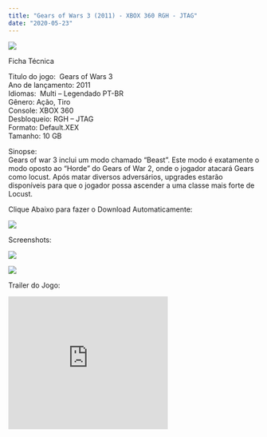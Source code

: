 ```yaml
---
title: "Gears of Wars 3 (2011) - XBOX 360 RGH - JTAG"
date: "2020-05-23"
---
```


[![](https://4.bp.blogspot.com/-pOKdqZfZXcU/XsmBtYzWgSI/AAAAAAAAGvI/E062kA9dBVg0xI92ldqIw_PddrfpnSRjACLcBGAsYHQ/s400/Screenshot_2.png)](https://4.bp.blogspot.com/-pOKdqZfZXcU/XsmBtYzWgSI/AAAAAAAAGvI/E062kA9dBVg0xI92ldqIw_PddrfpnSRjACLcBGAsYHQ/s1600/Screenshot_2.png)

Ficha Técnica

Titulo do jogo:  Gears of Wars 3  
Ano de lançamento: 2011  
Idiomas:  Multi – Legendado PT-BR  
Gênero: Ação, Tiro  
Console: XBOX 360  
Desbloqueio: RGH – JTAG  
Formato: Default.XEX  
Tamanho: 10 GB

Sinopse:  
Gears of war 3 inclui um modo chamado “Beast”. Este modo é exatamente o modo oposto ao “Horde” do Gears of War 2, onde o jogador atacará Gears como locust. Após matar diversos adversários, upgrades estarão disponíveis para que o jogador possa ascender a uma classe mais forte de Locust.

Clique Abaixo para fazer o Download Automaticamente:

[![](https://1.bp.blogspot.com/-ZiyKr4TPKHg/XqoHsQG1YpI/AAAAAAAAFU0/2TSF5tAU16YCRCDeI6UL7VZxWtpmWQ_cQCPcBGAYYCw/s1600/MAGNET-LINK-300x77.png)](https://zee.gl/VbIyW)

Screenshots:

[![](https://1.bp.blogspot.com/-Q4QL2imLwlY/XsmCyNrf_MI/AAAAAAAAGvU/NOotK7daN0E1cli-GcclbyJo6VzN7SEwACLcBGAsYHQ/s320/maxresdefault{6caa0e5ef0219ce007afa4c746f50f86dd31afbe5a3c480f6348caee85338f74}2B{6caa0e5ef0219ce007afa4c746f50f86dd31afbe5a3c480f6348caee85338f74}25282{6caa0e5ef0219ce007afa4c746f50f86dd31afbe5a3c480f6348caee85338f74}2529.jpg)](https://1.bp.blogspot.com/-Q4QL2imLwlY/XsmCyNrf_MI/AAAAAAAAGvU/NOotK7daN0E1cli-GcclbyJo6VzN7SEwACLcBGAsYHQ/s1600/maxresdefault{6caa0e5ef0219ce007afa4c746f50f86dd31afbe5a3c480f6348caee85338f74}2B{6caa0e5ef0219ce007afa4c746f50f86dd31afbe5a3c480f6348caee85338f74}25282{6caa0e5ef0219ce007afa4c746f50f86dd31afbe5a3c480f6348caee85338f74}2529.jpg)

[![](https://1.bp.blogspot.com/-vt7SoE8ExaI/XsmCyMlZ5lI/AAAAAAAAGvQ/_9lfQuFryyMXlCrCvkWMn-J-pRALE0ErgCLcBGAsYHQ/s320/maxresdefault{6caa0e5ef0219ce007afa4c746f50f86dd31afbe5a3c480f6348caee85338f74}2B{6caa0e5ef0219ce007afa4c746f50f86dd31afbe5a3c480f6348caee85338f74}25281{6caa0e5ef0219ce007afa4c746f50f86dd31afbe5a3c480f6348caee85338f74}2529.jpg)](https://1.bp.blogspot.com/-vt7SoE8ExaI/XsmCyMlZ5lI/AAAAAAAAGvQ/_9lfQuFryyMXlCrCvkWMn-J-pRALE0ErgCLcBGAsYHQ/s1600/maxresdefault{6caa0e5ef0219ce007afa4c746f50f86dd31afbe5a3c480f6348caee85338f74}2B{6caa0e5ef0219ce007afa4c746f50f86dd31afbe5a3c480f6348caee85338f74}25281{6caa0e5ef0219ce007afa4c746f50f86dd31afbe5a3c480f6348caee85338f74}2529.jpg)

Trailer do Jogo:

<iframe width="320" height="266" class="YOUTUBE-iframe-video" data-thumbnail-src="https://i.ytimg.com/vi/VOiIEVVsNeM/0.jpg" src="https://www.youtube.com/embed/VOiIEVVsNeM?feature=player_embedded" frameborder="0" allowfullscreen></iframe>
